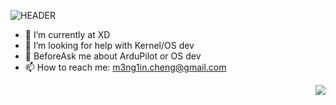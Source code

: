 ![HEADER](https://komarev.com/ghpvc/?username=M3ngL&color=orange)
<!--
**Meng1in/Meng1in** is a ✨ _special_ ✨ repository because its `README.md` (this file) appears on your GitHub profile.
-->

- 🔭 I’m currently at XD
- 🤔 I’m looking for help with Kernel/OS dev
- 💬 BeforeAsk me about ArduPilot or OS dev
- 📫 How to reach me: m3ng1in.cheng@gmail.com
<img align="right" src="https://github-readme-stats.vercel.app/api?username=M3ngL&show_icons=true&icon_color=CE1D2D&text_color=718096&bg_color=ffffff&hide_title=true" />

